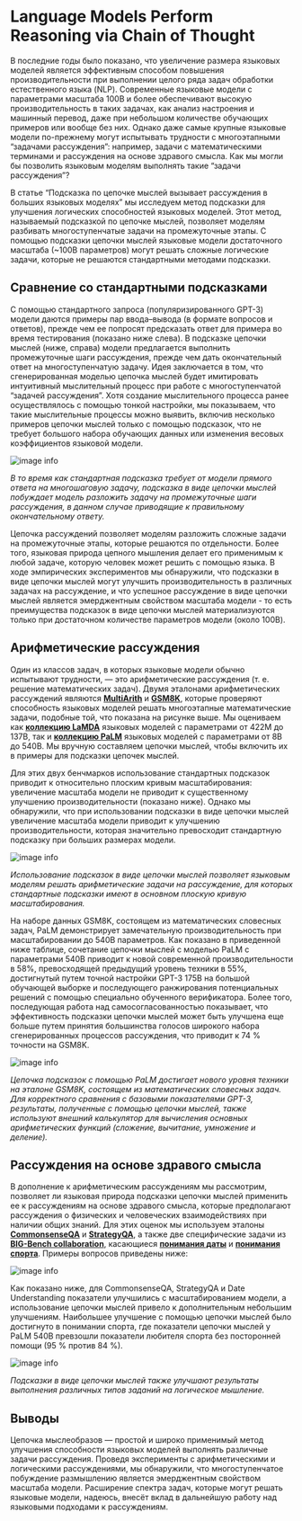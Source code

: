 # Language Models Perform Reasoning via Chain of Thought

В последние годы было показано, что увеличение размера языковых моделей является эффективным способом повышения производительности при выполнении целого ряда задач обработки естественного языка (NLP). Современные языковые модели с параметрами масштаба 100B и более обеспечивают высокую производительность в таких задачах, как анализ настроения и машинный перевод, даже при небольшом количестве обучающих примеров или вообще без них. Однако даже самые крупные языковые модели по-прежнему могут испытывать трудности с многоэтапными “задачами рассуждения”: например, задачи с математическими терминами и рассуждения на основе здравого смысла. Как мы могли бы позволить языковым моделям выполнять такие “задачи рассуждения”?

В статье “Подсказка по цепочке мыслей вызывает рассуждения в больших языковых моделях” мы исследуем метод подсказки для улучшения логических способностей языковых моделей. Этот метод, называемый подсказкой по цепочке мыслей, позволяет моделям разбивать многоступенчатые задачи на промежуточные этапы. С помощью подсказки цепочки мыслей языковые модели достаточного масштаба (~100B параметров) могут решать сложные логические задачи, которые не решаются стандартными методами подсказки.

## Сравнение со стандартными подсказками

С помощью стандартного запроса (популяризированного GPT-3) модели даются примеры пар ввода–вывода (в формате вопросов и ответов), прежде чем ее попросят предсказать ответ для примера во время тестирования (показано ниже слева). В подсказке цепочки мыслей (ниже, справа) модели предлагается выполнить промежуточные шаги рассуждения, прежде чем дать окончательный ответ на многоступенчатую задачу. Идея заключается в том, что сгенерированная моделью цепочка мыслей будет имитировать интуитивный мыслительный процесс при работе с многоступенчатой “задачей рассуждения”. Хотя создание мыслительного процесса ранее осуществлялось с помощью тонкой настройки, мы показываем, что такие мыслительные процессы можно выявить, включив несколько примеров цепочки мыслей только с помощью подсказок, что не требует большого набора обучающих данных или изменения весовых коэффициентов языковой модели.

![image info](graph15.png)

*В то время как стандартная подсказка требует от модели прямого ответа на многошаговую задачу, подсказка в виде цепочки мыслей побуждает модель разложить задачу на промежуточные шаги рассуждения, в данном случае приводящие к правильному окончательному ответу.*

Цепочка рассуждений позволяет моделям разложить сложные задачи на промежуточные этапы, которые решаются по отдельности. Более того, языковая природа цепного мышления делает его применимым к любой задаче, которую человек может решить с помощью языка. В ходе эмпирических экспериментов мы обнаружили, что подсказки в виде цепочки мыслей могут улучшить производительность в различных задачах на рассуждение, и что успешное рассуждение в виде цепочки мыслей является эмерджентным свойством масштаба модели - то есть преимущества подсказок в виде цепочки мыслей материализуются только при достаточном количестве параметров модели (около 100B).

## Арифметические рассуждения

Один из классов задач, в которых языковые модели обычно испытывают трудности, — это арифметические рассуждения (т. е. решение математических задач). Двумя эталонами арифметических рассуждений являются **[MultiArith](https://aclanthology.org/D15-1202/)** и **[GSM8K](https://arxiv.org/abs/2110.14168)**, которые проверяют способность языковых моделей решать многоэтапные математические задачи, подобные той, что показана на рисунке выше. Мы оцениваем как **[коллекцию LaMDA](https://ai.googleblog.com/2022/01/lamda-towards-safe-grounded-and-high.html)** языковых моделей с параметрами от 422M до 137B, так и **[коллекцию PaLM](https://ai.googleblog.com/2022/04/pathways-language-model-palm-scaling-to.html)** языковых моделей с параметрами от 8B до 540B. Мы вручную составляем цепочки мыслей, чтобы включить их в примеры для подсказки цепочек мыслей.

Для этих двух бенчмарков использование стандартных подсказок приводит к относительно плоским кривым масштабирования: увеличение масштаба модели не приводит к существенному улучшению производительности (показано ниже). Однако мы обнаружили, что при использовании подсказки в виде цепочки мыслей увеличение масштаба модели приводит к улучшению производительности, которая значительно превосходит стандартную подсказку при больших размерах модели.

![image info](graph16.png)

*Использование подсказок в виде цепочки мыслей позволяет языковым моделям решать арифметические задачи на рассуждение, для которых стандартные подсказки имеют в основном плоскую кривую масштабирования.*

На наборе данных GSM8K, состоящем из математических словесных задач, PaLM демонстрирует замечательную производительность при масштабировании до 540B параметров. Как показано в приведенной ниже таблице, сочетание цепочки мыслей с моделью PaLM с параметрами 540B приводит к новой современной производительности в 58%, превосходящей предыдущий уровень техники в 55%, достигнутый путем точной настройки GPT-3 175B на большой обучающей выборке и последующего ранжирования потенциальных решений с помощью специально обученного верификатора. Более того, последующая работа над самосогласованностью показывает, что эффективность подсказки цепочки мыслей может быть улучшена еще больше путем принятия большинства голосов широкого набора сгенерированных процессов рассуждения, что приводит к 74 % точности на GSM8K.

![image info](graph17.png)

*Цепочка подсказок с помощью PaLM достигает нового уровня техники на эталоне GSM8K, состоящем из математических словесных задач. Для корректного сравнения с базовыми показателями GPT-3, результаты, полученные с помощью цепочки мыслей, также используют внешний калькулятор для вычисления основных арифметических функций (сложение, вычитание, умножение и деление).*

## Рассуждения на основе здравого смысла

В дополнение к арифметическим рассуждениям мы рассмотрим, позволяет ли языковая природа подсказки цепочки мыслей применить ее к рассуждениям на основе здравого смысла, которые предполагают рассуждения о физических и человеческих взаимодействиях при наличии общих знаний. Для этих оценок мы используем эталоны **[CommonsenseQA](https://aclanthology.org/N19-1421)** и **[StrategyQA](https://aclanthology.org/2021.tacl-1.21)**, а также две специфические задачи из **[BIG-Bench collaboration](https://github.com/google/BIG-bench/)**, касающиеся **[понимания даты](https://github.com/google/BIG-bench/tree/main/bigbench/benchmark_tasks/date_understanding)** и **[понимания спорта](https://github.com/google/BIG-bench/tree/main/bigbench/benchmark_tasks/sports_understanding)**. Примеры вопросов приведены ниже:

![image info](graph18.png)

Как показано ниже, для CommonsenseQA, StrategyQA и Date Understanding показатели улучшились с масштабированием модели, а использование цепочки мыслей привело к дополнительным небольшим улучшениям. Наибольшее улучшение с помощью цепочки мыслей было достигнуто в понимании спорта, где показатели цепочки мыслей у PaLM 540B превзошли показатели любителя спорта без посторонней помощи (95 % против 84 %).

![image info](graph19.png)

*Подсказки в виде цепочки мыслей также улучшают результаты выполнения различных типов заданий на логическое мышление.*

## Выводы

Цепочка мыслеобразов — простой и широко применимый метод улучшения способности языковых моделей выполнять различные задачи рассуждения. Проведя эксперименты с арифметическими и логическими рассуждениями, мы обнаружили, что многоступенчатое побуждение размышлению является эмерджентным свойством масштаба модели. Расширение спектра задач, которые могут решать языковые модели, надеюсь, внесёт вклад в дальнейшую работу над языковыми подходами к рассуждениям.
